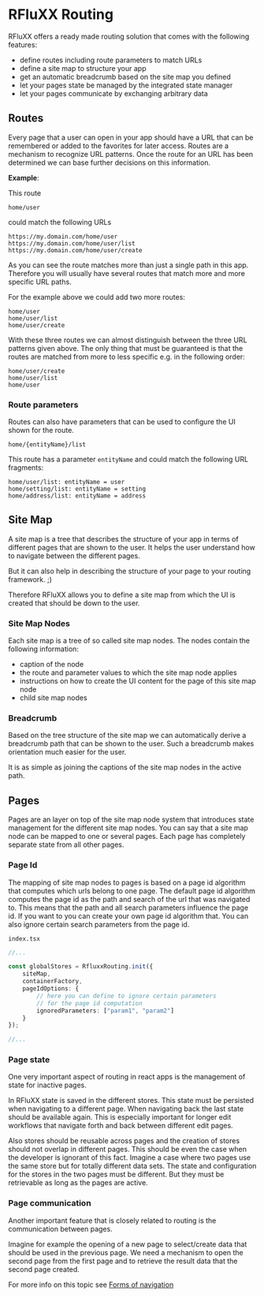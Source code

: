 # RFluXX Routing

RFluXX offers a ready made routing solution that comes with the following features:

- define routes including route parameters to match URLs
- define a site map to structure your app
- get an automatic breadcrumb based on the site map you defined
- let your pages state be managed by the integrated state manager
- let your pages communicate by exchanging arbitrary data
    
## Routes

Every page that a user can open in your app should have a URL that can be remembered or added to the favorites for later access.
Routes are a mechanism to recognize URL patterns. Once the route for an URL has been determined we can base further decisions on
this information.

__Example__:

This route

    home/user

could match the following URLs

    https://my.domain.com/home/user
    https://my.domain.com/home/user/list
    https://my.domain.com/home/user/create

As you can see the route matches more than just a single path in this app. Therefore you will usually have several routes that match more and more specific URL paths.

For the example above we could add two more routes:

    home/user
    home/user/list
    home/user/create
    
With these three routes we can almost distinguish between the three URL patterns given above. The only thing that must be guaranteed is that the routes are matched from more to less specific e.g. in the following order:

    home/user/create
    home/user/list
    home/user
    
### Route parameters

Routes can also have parameters that can be used to configure the UI shown for the route.

    home/{entityName}/list
    
This route has a parameter `entityName` and could match the following URL fragments:

    home/user/list: entityName = user
    home/setting/list: entityName = setting
    home/address/list: entityName = address
    
## Site Map

A site map is a tree that describes the structure of your app in terms of different pages that are shown to the user. It helps the user understand how to navigate between the different pages.

But it can also help in describing the structure of your page to your routing framework. ;)

Therefore RFluXX allows you to define a site map from which the UI is created that should be down to the user.

### Site Map Nodes

Each site map is a tree of so called site map nodes. The nodes contain the following information:

- caption of the node
- the route and parameter values to which the site map node applies
- instructions on how to create the UI content for the page of this site map node
- child site map nodes

### Breadcrumb

Based on the tree structure of the site map we can automatically derive a breadcrumb path that can be shown to the user. Such a breadcrumb makes orientation much easier for the user.

It is as simple as joining the captions of the site map nodes in the active path.

## Pages

Pages are an layer on top of the site map node system that introduces state management for the different site map nodes. You can say that a site map node can be mapped to one or several pages. Each page has completely separate state from all other pages.

### Page Id

The mapping of site map nodes to pages is based on a page id algorithm that computes which urls belong to one page. The default page id algorithm computes the page id as the path and search of the url that was navigated to. This means that the path and all search parameters influence the page id. If you want to you can create your own page id algorithm that. You can also ignore certain search parameters from the page id.

`index.tsx`
```typescript
//...

const globalStores = RfluxxRouting.init({
    siteMap,
    containerFactory,
    pageIdOptions: {
        // here you can define to ignore certain parameters
        // for the page id computation
        ignoredParameters: ["param1", "param2"]
    }
});

//...
```

### Page state

One very important aspect of routing in react apps is the management of state for inactive pages.

In RFluXX state is saved in the different stores. This state must be persisted when navigating to a different page. When navigating back the last state should be available again. This is especially important for longer edit workflows that navigate forth and back between different edit pages.

Also stores should be reusable across pages and the creation of stores should not overlap in different pages. This should be even the case when the developer is ignorant of this fact. Imagine a case where two pages use the same store but for totally different data sets. The state and configuration for the stores in the two pages must be different. But they must be retrievable as long as the pages are active.

### Page communication

Another important feature that is closely related to routing is the communication between pages.

Imagine for example the opening of a new page to select/create data that should be used in the previous page.
We need a mechanism to open the second page from the first page and to retrieve the result data that the second page created.

For more info on this topic see [Forms of navigation](navigation_forms.md)